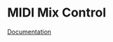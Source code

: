 # MIDI Mix Control 

[Documentation](https://github.com/Pure-Poetry-Studio/Midi-Mix-Control/wiki/MIDI-Mix-Control-Documentation)
